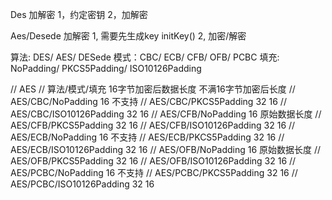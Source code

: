 Des 加解密
1，约定密钥
2，加解密

Aes/Desede 加解密
1, 需要先生成key initKey()
2, 加密/解密

算法: DES/ AES/ DESede
模式：CBC/ ECB/ CFB/ OFB/ PCBC
填充: NoPadding/ PKCS5Padding/ ISO10126Padding

// AES
//    算法/模式/填充                16字节加密后数据长度        不满16字节加密后长度
//    AES/CBC/NoPadding             16                          不支持
//    AES/CBC/PKCS5Padding          32                          16
//    AES/CBC/ISO10126Padding       32                          16
//    AES/CFB/NoPadding             16                          原始数据长度
//    AES/CFB/PKCS5Padding          32                          16
//    AES/CFB/ISO10126Padding       32                          16
//    AES/ECB/NoPadding             16                          不支持
//    AES/ECB/PKCS5Padding          32                          16
//    AES/ECB/ISO10126Padding       32                          16
//    AES/OFB/NoPadding             16                          原始数据长度
//    AES/OFB/PKCS5Padding          32                          16
//    AES/OFB/ISO10126Padding       32                          16
//    AES/PCBC/NoPadding            16                          不支持
//    AES/PCBC/PKCS5Padding         32                          16
//    AES/PCBC/ISO10126Padding      32                          16